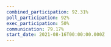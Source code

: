 ```yaml
---
combined_participation: 92.31%
poll_participation: 92%
exec_participation: 50%
communication: 79.17%
start_date: 2021-08-16T00:00:00.000Z
---
```


